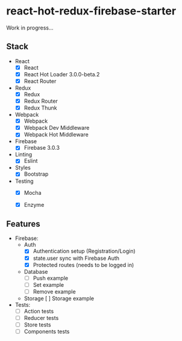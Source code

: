 react-hot-redux-firebase-starter
=====================

Work in progress...

## Stack

- React
  - [X] React
  - [X] React Hot Loader 3.0.0-beta.2
  - [X] React Router

- Redux
  - [X] Redux
  - [X] Redux Router
  - [X] Redux Thunk

- Webpack    
  - [X] Webpack
  - [X] Webpack Dev Middleware
  - [X] Webpack Hot Middleware

- Firebase
  - [X] Firebase 3.0.3

- Linting
  - [X] Eslint

- Styles
  - [X] Bootstrap

- Testing
  - [X] Mocha
  - [X] Enzyme


## Features

- Firebase:
  - Auth
    - [X] Authentication setup (Registration/Login) 
    - [X] state.user sync with Firebase Auth
    - [X] Protected routes (needs to be logged in)
  - Database
    - [ ] Push example
    - [ ] Set example
    - [ ] Remove example 
  - Storage
    [ ] Storage example
- Tests:
  - [ ] Action tests
  - [ ] Reducer tests
  - [ ] Store tests
  - [ ] Components tests
